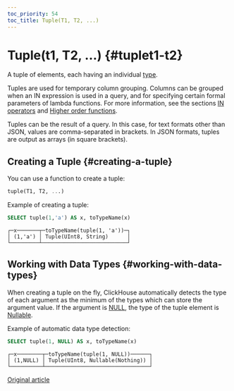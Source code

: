 ```yaml
---
toc_priority: 54
toc_title: Tuple(T1, T2, ...)
---
```


# Tuple(t1, T2, …) {#tuplet1-t2}

A tuple of elements, each having an individual [type](index.md#data_types).

Tuples are used for temporary column grouping. Columns can be grouped when an IN expression is used in a query, and for specifying certain formal parameters of lambda functions. For more information, see the sections [IN operators](../../sql-reference/operators/in.md) and [Higher order functions](../../sql-reference/functions/higher-order-functions.md).

Tuples can be the result of a query. In this case, for text formats other than JSON, values are comma-separated in brackets. In JSON formats, tuples are output as arrays (in square brackets).

## Creating a Tuple {#creating-a-tuple}

You can use a function to create a tuple:

``` sql
tuple(T1, T2, ...)
```

Example of creating a tuple:

``` sql
SELECT tuple(1,'a') AS x, toTypeName(x)
```

``` text
┌─x───────┬─toTypeName(tuple(1, 'a'))─┐
│ (1,'a') │ Tuple(UInt8, String)      │
└─────────┴───────────────────────────┘
```

## Working with Data Types {#working-with-data-types}

When creating a tuple on the fly, ClickHouse automatically detects the type of each argument as the minimum of the types which can store the argument value. If the argument is [NULL](../../sql-reference/syntax.md#null-literal), the type of the tuple element is [Nullable](nullable.md).

Example of automatic data type detection:

``` sql
SELECT tuple(1, NULL) AS x, toTypeName(x)
```

``` text
┌─x────────┬─toTypeName(tuple(1, NULL))──────┐
│ (1,NULL) │ Tuple(UInt8, Nullable(Nothing)) │
└──────────┴─────────────────────────────────┘
```
[Original article](https://clickhouse.tech/docs/en/data_types/tuple/) <!--hide-->
